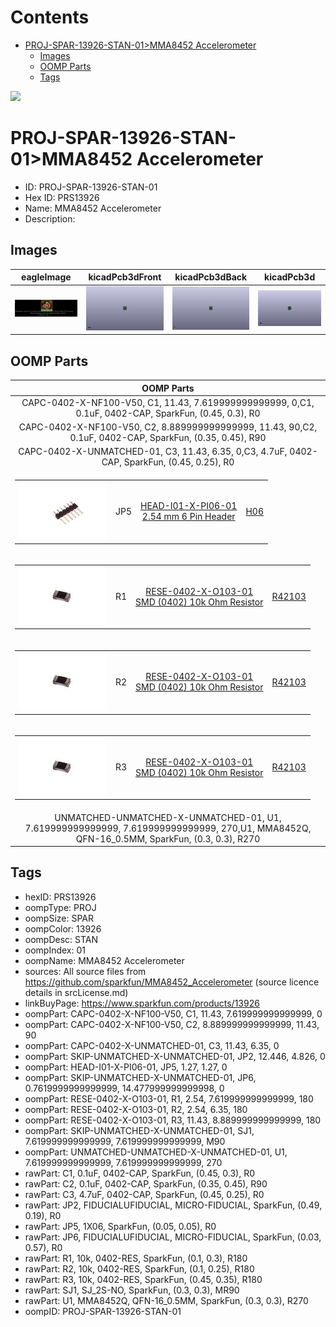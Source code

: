 



Contents
========

* [PROJ-SPAR-13926-STAN-01>MMA8452 Accelerometer](#proj-spar-13926-stan-01mma8452-accelerometer)
	* [Images](#images)
	* [OOMP Parts](#oomp-parts)
	* [Tags](#tags)
  
![][im]
# PROJ-SPAR-13926-STAN-01>MMA8452 Accelerometer

- ID: PROJ-SPAR-13926-STAN-01
- Hex ID: PRS13926
- Name: MMA8452 Accelerometer
- Description: 

## Images
  
  

|eagleImage|kicadPcb3dFront|kicadPcb3dBack|kicadPcb3d|
| :---: | :---: | :---: | :---: |
|[![eagleImage](eagleImage_140.png)](eagleImage_600.png)|[![kicadPcb3dFront](kicadPcb3dFront_140.png)](kicadPcb3dFront_600.png)|[![kicadPcb3dBack](kicadPcb3dBack_140.png)](kicadPcb3dBack_600.png)|[![kicadPcb3d](kicadPcb3d_140.png)](kicadPcb3d_600.png)|

## OOMP Parts
  

|OOMP Parts|
| :---: |
|CAPC-0402-X-NF100-V50, C1, 11.43, 7.619999999999999, 0,C1, 0.1uF, 0402-CAP, SparkFun, (0.45, 0.3), R0|
|CAPC-0402-X-NF100-V50, C2, 8.889999999999999, 11.43, 90,C2, 0.1uF, 0402-CAP, SparkFun, (0.35, 0.45), R90|
|CAPC-0402-X-UNMATCHED-01, C3, 11.43, 6.35, 0,C3, 4.7uF, 0402-CAP, SparkFun, (0.45, 0.25), R0|
|<table><tr><td>![HEAD-I01-X-PI06-01](https://raw.githubusercontent.com/oomlout/oomlout_OOMP_parts/main/HEAD-I01-X-PI06-01/image_140.jpg)</td><td> JP5</td><td>[HEAD-I01-X-PI06-01<br>2.54 mm 6 Pin Header](https://github.com/oomlout/oomlout_OOMP_parts/tree/main/HEAD-I01-X-PI06-01/)</td><td>[H06](https://github.com/oomlout/oomlout_OOMP_parts/tree/main/HEAD-I01-X-PI06-01/)</td></tr></table>|
|<table><tr><td>![RESE-0402-X-O103-01](https://raw.githubusercontent.com/oomlout/oomlout_OOMP_parts/main/RESE-0402-X-O103-01/image_140.jpg)</td><td> R1</td><td>[RESE-0402-X-O103-01<br>SMD (0402) 10k Ohm Resistor](https://github.com/oomlout/oomlout_OOMP_parts/tree/main/RESE-0402-X-O103-01/)</td><td>[R42103](https://github.com/oomlout/oomlout_OOMP_parts/tree/main/RESE-0402-X-O103-01/)</td></tr></table>|
|<table><tr><td>![RESE-0402-X-O103-01](https://raw.githubusercontent.com/oomlout/oomlout_OOMP_parts/main/RESE-0402-X-O103-01/image_140.jpg)</td><td> R2</td><td>[RESE-0402-X-O103-01<br>SMD (0402) 10k Ohm Resistor](https://github.com/oomlout/oomlout_OOMP_parts/tree/main/RESE-0402-X-O103-01/)</td><td>[R42103](https://github.com/oomlout/oomlout_OOMP_parts/tree/main/RESE-0402-X-O103-01/)</td></tr></table>|
|<table><tr><td>![RESE-0402-X-O103-01](https://raw.githubusercontent.com/oomlout/oomlout_OOMP_parts/main/RESE-0402-X-O103-01/image_140.jpg)</td><td> R3</td><td>[RESE-0402-X-O103-01<br>SMD (0402) 10k Ohm Resistor](https://github.com/oomlout/oomlout_OOMP_parts/tree/main/RESE-0402-X-O103-01/)</td><td>[R42103](https://github.com/oomlout/oomlout_OOMP_parts/tree/main/RESE-0402-X-O103-01/)</td></tr></table>|
|UNMATCHED-UNMATCHED-X-UNMATCHED-01, U1, 7.619999999999999, 7.619999999999999, 270,U1, MMA8452Q, QFN-16_0.5MM, SparkFun, (0.3, 0.3), R270|

## Tags

- hexID: PRS13926
- oompType: PROJ
- oompSize: SPAR
- oompColor: 13926
- oompDesc: STAN
- oompIndex: 01
- oompName: MMA8452 Accelerometer
- sources: All source files from https://github.com/sparkfun/MMA8452_Accelerometer (source licence details in srcLicense.md)
- linkBuyPage: https://www.sparkfun.com/products/13926
- oompPart: CAPC-0402-X-NF100-V50, C1, 11.43, 7.619999999999999, 0
- oompPart: CAPC-0402-X-NF100-V50, C2, 8.889999999999999, 11.43, 90
- oompPart: CAPC-0402-X-UNMATCHED-01, C3, 11.43, 6.35, 0
- oompPart: SKIP-UNMATCHED-X-UNMATCHED-01, JP2, 12.446, 4.826, 0
- oompPart: HEAD-I01-X-PI06-01, JP5, 1.27, 1.27, 0
- oompPart: SKIP-UNMATCHED-X-UNMATCHED-01, JP6, 0.7619999999999999, 14.477999999999998, 0
- oompPart: RESE-0402-X-O103-01, R1, 2.54, 7.619999999999999, 180
- oompPart: RESE-0402-X-O103-01, R2, 2.54, 6.35, 180
- oompPart: RESE-0402-X-O103-01, R3, 11.43, 8.889999999999999, 180
- oompPart: SKIP-UNMATCHED-X-UNMATCHED-01, SJ1, 7.619999999999999, 7.619999999999999, M90
- oompPart: UNMATCHED-UNMATCHED-X-UNMATCHED-01, U1, 7.619999999999999, 7.619999999999999, 270
- rawPart: C1, 0.1uF, 0402-CAP, SparkFun, (0.45, 0.3), R0
- rawPart: C2, 0.1uF, 0402-CAP, SparkFun, (0.35, 0.45), R90
- rawPart: C3, 4.7uF, 0402-CAP, SparkFun, (0.45, 0.25), R0
- rawPart: JP2, FIDUCIALUFIDUCIAL, MICRO-FIDUCIAL, SparkFun, (0.49, 0.19), R0
- rawPart: JP5, 1X06, SparkFun, (0.05, 0.05), R0
- rawPart: JP6, FIDUCIALUFIDUCIAL, MICRO-FIDUCIAL, SparkFun, (0.03, 0.57), R0
- rawPart: R1, 10k, 0402-RES, SparkFun, (0.1, 0.3), R180
- rawPart: R2, 10k, 0402-RES, SparkFun, (0.1, 0.25), R180
- rawPart: R3, 10k, 0402-RES, SparkFun, (0.45, 0.35), R180
- rawPart: SJ1, SJ_2S-NO, SparkFun, (0.3, 0.3), MR90
- rawPart: U1, MMA8452Q, QFN-16_0.5MM, SparkFun, (0.3, 0.3), R270
- oompID: PROJ-SPAR-13926-STAN-01



[im]: kicadPcb3d_450.png
